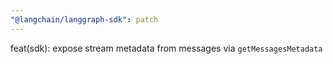 ```yaml
---
"@langchain/langgraph-sdk": patch
---
```


feat(sdk): expose stream metadata from messages via `getMessagesMetadata`
